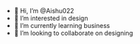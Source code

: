 - 👋 Hi, I’m @Aishu022
- 👀 I’m interested in design
- 🌱 I’m currently learning business 
- 💞️ I’m looking to collaborate on designing

<!---
Aishu022/Aishu022 is a ✨ special ✨ repository because its `README.md` (this file) appears on your GitHub profile.
You can click the Preview link to take a look at your changes.
--->
